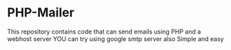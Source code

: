 # PHP-Mailer
This repository contains code that can send emails using PHP and a webhost server
YOU can try using google smtp server also
Simple and easy
